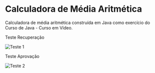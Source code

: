# Calculadora de Média Aritmética

Calculadora de média aritmética construída em Java como exercício do Curso de Java - Curso em Vídeo.

Teste Recuperação

![Teste 1](https://user-images.githubusercontent.com/84256644/122689856-1fc68600-d1fc-11eb-8b08-12bd1b7606cd.png)


Teste Aprovação

![Teste 2](https://user-images.githubusercontent.com/84256644/122689869-3b319100-d1fc-11eb-8034-fdf65f41675c.png)


